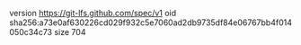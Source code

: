 version https://git-lfs.github.com/spec/v1
oid sha256:a73e0af630226cd029f932c5e7060ad2db9735df84e06767bb4f014050c34c73
size 704
